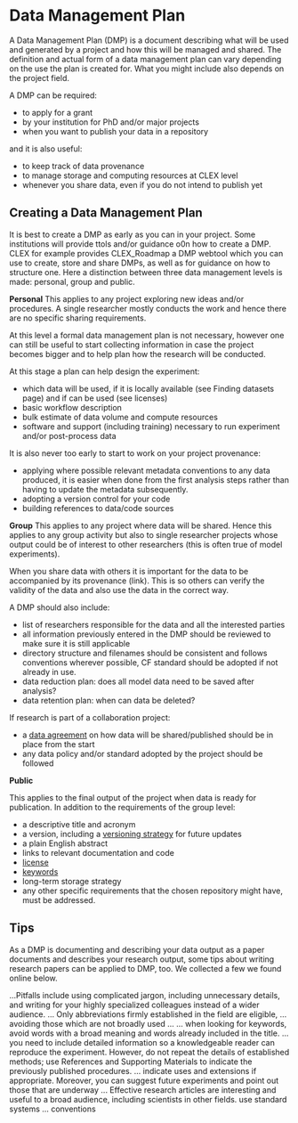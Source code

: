 # Data Management Plan

A Data Management Plan (DMP) is a document describing what will be used and generated by a project and how this will be managed and shared. The definition and actual form of a data management plan can vary depending on the use the plan is created for. What you might include also depends on the project field.

A DMP can be required:

* to apply for a grant
* by your institution for PhD and/or major projects
* when you want to publish your data in a repository

and it is also useful:

* to keep track of data provenance
* to manage storage and computing resources at CLEX level
* whenever you share data, even if you do not intend to publish yet

## Creating a Data Management Plan

It is best to create a DMP as early as you can in your project. Some institutions will provide ttols and/or guidance o0n how to create a DMP.
CLEX for example provides CLEX_Roadmap a DMP webtool which you can use to create, store and share DMPs, as well as for guidance on how to structure one. 
Here a distinction between three data management levels is made: personal, group and public. 

**Personal**
 This applies to any project exploring new ideas and/or procedures. A single researcher mostly conducts the work and hence there are no specific sharing requirements.

At this level a formal data management plan is not necessary, however one can still be useful to start collecting information in case the project becomes bigger and to help plan how the research will be conducted.

At this stage a plan can help design the experiment:

* which data will be used, if it is locally available (see Finding datasets page) and if can be used (see licenses)
* basic workflow description
* bulk estimate of data volume and compute resources
* software and support (including training) necessary to run experiment and/or post-process data

It is also never too early to start to work on your project provenance:

* applying where possible relevant metadata conventions to any data produced, it is easier when done from the first analysis steps rather than having to update the metadata subsequently.
* adopting a version control for your code
* building references to data/code sources

**Group**
 This applies to any project where data will be shared. Hence this applies to any group activity but also to single researcher projects whose output could be of interest to other researchers (this is often true of model experiments).

When you share data with others it is important for the data to be accompanied by its provenance (link). This is so others can verify the validity of the data and also use the data in the correct way.

A DMP should also include:

* list of researchers responsible for the data and all the interested parties
* all information previously entered in the DMP should be reviewed to make sure it is still applicable
* directory structure and filenames should be consistent and follows conventions wherever possible, CF standard should be adopted if not already in use.
* data reduction plan: does all model data need to be saved after analysis?
* data retention plan: when can data be deleted?

If research is part of a collaboration project:

* a [data agreement](collaboration-agreement.md) on how data will be shared/published should be in place from the start
* any data policy and/or standard adopted by the project should be followed

**Public**

 This applies to the final output of the project when data is ready for publication. In addition to the requirements of the group level:

* a descriptive title and acronym
* a version, including a [versioning strategy](versioning.md) for future updates
* a plain English abstract
* links to relevant documentation and code
* [license](license.md)
* [keywords](keywords.md)
* long-term storage strategy
* any other specific requirements that the chosen repository might have, must be addressed.

## Tips
As a DMP is documenting and describing your data output as a paper documents and describes your research output, some tips about writing research papers can be applied to DMP, too. We collected a few we found online below.

...Pitfalls include using complicated jargon, including unnecessary details, and writing for your highly specialized colleagues instead of a wider audience. ...
Only abbreviations firmly established in the field are eligible, … avoiding those which are not broadly used ...
… when looking for keywords, avoid words with a broad meaning and words already included in the title.
… you need to include detailed information so a knowledgeable reader can reproduce the experiment. However, do not repeat the details of established methods; use References and Supporting Materials to indicate the previously published procedures.
… indicate uses and extensions if appropriate. Moreover, you can suggest future experiments and point out those that are underway ...
Effective research articles are interesting and useful to a broad audience, including scientists in other fields.
use standard systems … conventions
